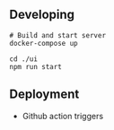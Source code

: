 ## Developing

```
# Build and start server
docker-compose up

cd ./ui
npm run start
```

## Deployment

- Github action triggers
